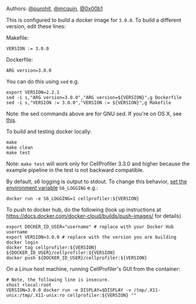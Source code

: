 Authors: [@purohit](https://github.com/purohit), [@mcquin](https://github.com/mcquin), [@0x00b1](https://github.com/0x00b1)

This is configured to build a docker image for `3.0.0`. To build a different version, edit these lines:

Makefile:

    VERSION := 3.0.0

Dockerfile:

    ARG version=3.0.0
    
You can do this using `sed` e.g.
    
    export VERSION=2.2.1
    sed -i s,"ARG version=3.0.0","ARG version=${VERSION}",g Dockerfile
    sed -i s,"VERSION := 3.0.0","VERSION := ${VERSION}",g Makefile

Note: the sed commands above are for GNU sed. If you're on OS X, see [this](https://stackoverflow.com/questions/30003570/how-to-use-gnu-sed-on-mac-os-x).

To build and testing docker locally:

    make
    make clean
    make test

Note: `make test` will work only for CellProfiler 3.3.0 and higher because the example pipeline in the test is not backward compatible.

By default, s6 logging is output to stdout. To change this behavior, [set the environment variable](https://github.com/just-containers/s6-overlay#customizing-s6-behaviour) `S6_LOGGING` e.g.:

    docker run -e S6_LOGGING=1 cellprofiler:${VERSION}


To push to docker hub, do the following (look up instructions at https://docs.docker.com/docker-cloud/builds/push-images/ for details)

    export DOCKER_ID_USER="username" # replace with your Docker Hub username 
    export VERSION=3.0.0 # replace with the version you are building
    docker login
    docker tag cellprofiler:${VERSION}  ${DOCKER_ID_USER}/cellprofiler:${VERSION} 
    docker push ${DOCKER_ID_USER}/cellprofiler:${VERSION} 
    
 On a Linux host machine, running CellProfiler's GUI from the container:

    # Note, the following line is insecure.
    xhost +local:root
    VERSION=3.0.0 docker run -e DISPLAY=$DISPLAY -v /tmp/.X11-unix:/tmp/.X11-unix:ro cellprofiler:${VERSION} ""
